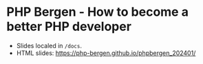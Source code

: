 # PHP Bergen - How to become a better PHP developer

* Slides localed in `/docs`.
* HTML slides: https://php-bergen.github.io/phpbergen_202401/
